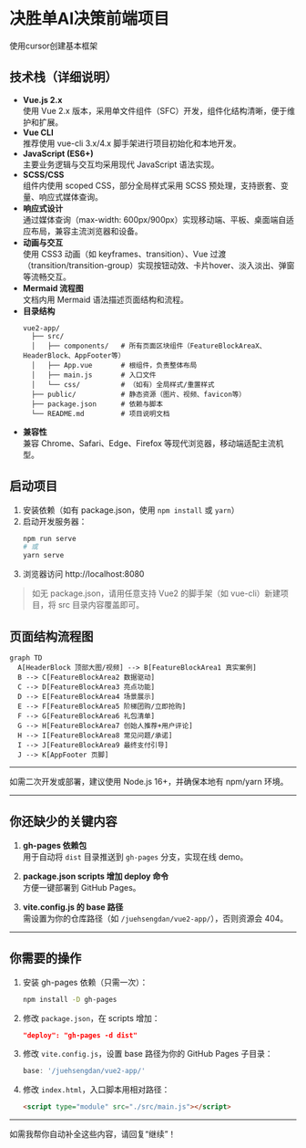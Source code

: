 # 决胜单AI决策前端项目

使用cursor创建基本框架

## 技术栈（详细说明）
- **Vue.js 2.x**  
  使用 Vue 2.x 版本，采用单文件组件（SFC）开发，组件化结构清晰，便于维护和扩展。
- **Vue CLI**  
  推荐使用 vue-cli 3.x/4.x 脚手架进行项目初始化和本地开发。
- **JavaScript (ES6+)**  
  主要业务逻辑与交互均采用现代 JavaScript 语法实现。
- **SCSS/CSS**  
  组件内使用 scoped CSS，部分全局样式采用 SCSS 预处理，支持嵌套、变量、响应式媒体查询。
- **响应式设计**  
  通过媒体查询（max-width: 600px/900px）实现移动端、平板、桌面端自适应布局，兼容主流浏览器和设备。
- **动画与交互**  
  使用 CSS3 动画（如 keyframes、transition）、Vue 过渡（transition/transition-group）实现按钮动效、卡片hover、淡入淡出、弹窗等流畅交互。
- **Mermaid 流程图**  
  文档内用 Mermaid 语法描述页面结构和流程。
- **目录结构**
  ```
  vue2-app/
    ├── src/
    │   ├── components/   # 所有页面区块组件（FeatureBlockAreaX、HeaderBlock、AppFooter等）
    │   ├── App.vue       # 根组件，负责整体布局
    │   ├── main.js       # 入口文件
    │   └── css/          # （如有）全局样式/重置样式
    ├── public/           # 静态资源（图片、视频、favicon等）
    ├── package.json      # 依赖与脚本
    └── README.md         # 项目说明文档
  ```
- **兼容性**  
  兼容 Chrome、Safari、Edge、Firefox 等现代浏览器，移动端适配主流机型。

## 启动项目
1. 安装依赖（如有 package.json，使用 `npm install` 或 `yarn`）
2. 启动开发服务器：
   ```bash
   npm run serve
   # 或
   yarn serve
   ```
3. 浏览器访问 http://localhost:8080

> 如无 package.json，请用任意支持 Vue2 的脚手架（如 vue-cli）新建项目，将 src 目录内容覆盖即可。

## 页面结构流程图
```mermaid
graph TD
  A[HeaderBlock 顶部大图/视频] --> B[FeatureBlockArea1 真实案例]
  B --> C[FeatureBlockArea2 数据驱动]
  C --> D[FeatureBlockArea3 亮点功能]
  D --> E[FeatureBlockArea4 场景展示]
  E --> F[FeatureBlockArea5 阶梯团购/立即抢购]
  F --> G[FeatureBlockArea6 礼包清单]
  G --> H[FeatureBlockArea7 创始人推荐+用户评论]
  H --> I[FeatureBlockArea8 常见问题/承诺]
  I --> J[FeatureBlockArea9 最终支付引导]
  J --> K[AppFooter 页脚]
```

---
如需二次开发或部署，建议使用 Node.js 16+，并确保本地有 npm/yarn 环境。 

---

## 你还缺少的关键内容

1. **gh-pages 依赖包**  
   用于自动将 `dist` 目录推送到 `gh-pages` 分支，实现在线 demo。

2. **package.json scripts 增加 deploy 命令**  
   方便一键部署到 GitHub Pages。

3. **vite.config.js 的 base 路径**  
   需设置为你的仓库路径（如 `/juehsengdan/vue2-app/`），否则资源会 404。

---

## 你需要的操作

1. 安装 gh-pages 依赖（只需一次）：
   ```bash
   npm install -D gh-pages
   ```

2. 修改 `package.json`，在 scripts 增加：
   ```json
   "deploy": "gh-pages -d dist"
   ```

3. 修改 `vite.config.js`，设置 base 路径为你的 GitHub Pages 子目录：
   ```js
   base: '/juehsengdan/vue2-app/'
   ```

4. 修改 `index.html`，入口脚本用相对路径：
   ```html
   <script type="module" src="./src/main.js"></script>
   ```

---

如需我帮你自动补全这些内容，请回复“继续”！ 